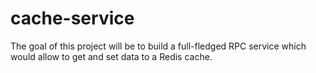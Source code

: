 # cache-service
The goal of this project will be to build a full-fledged RPC service which would allow to get and set data to a Redis cache.

